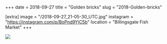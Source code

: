 +++
date = 2018-09-27
title = "Golden bricks"
slug = "2018-Golden-bricks"

[extra]
image = "/2018-09-27_21-05-30_UTC.jpg"
instagram = "https://instagram.com/p/BoPnd9YjC5b"
location = "Billingsgate Fish Market"
+++

<img src="/2018-09-27_21-05-30_UTC.jpg" />
